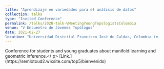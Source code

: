 ```yaml
---
title: "Aprendizaje en variedades para el análisis de datos"
collection: talks
type: "Invited Conference"
permalink: /talks/2020-talk-VMeetingYoungTopologistsColombia
venue: "V Encuentro de Jóvenes Topólogos"
date: 2021-02-27
location: "Universidad Distrital Francisco José de Caldas, Colombia (virtual)"
---
```


<p>Conference for students and young graduates about manifold learning and geometric inference.<\ p>
[Link.](https://semlotoud2.wixsite.com/top5/bienvenido)

